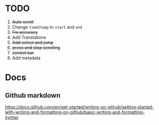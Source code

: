 # TODO
1. ~~Auto scroll~~
2. Change `timeStamp` to `start` and `end`
3. ~~Fix accuracy~~
4. Add Translations
5. ~~Add select and jump~~
6. ~~press and stop scrolling~~
7. ~~control bar~~
8. Add metadata

# Docs

## Github markdown

https://docs.github.com/en/get-started/writing-on-github/getting-started-with-writing-and-formatting-on-github/basic-writing-and-formatting-syntax
